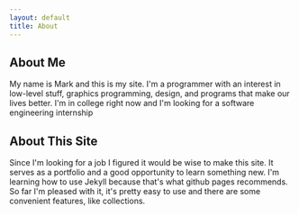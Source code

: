 ```yaml
---
layout: default
title: About
---
```

## About Me

My name is Mark and this is my site. I'm a programmer with an interest in low-level stuff, graphics programming, design, and programs that make our lives better. I'm in college right now and I'm looking for a software engineering internship

## About This Site

Since I'm looking for a job I figured it would be wise to make this site. It serves as a portfolio and a good opportunity to learn something new. I'm learning how to use Jekyll because that's what github pages recommends. So far I'm pleased with it, it's pretty easy to use and there are some convenient features, like collections.